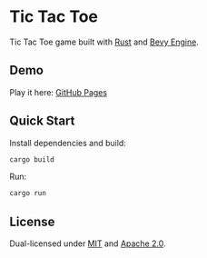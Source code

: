 # Tic Tac Toe

Tic Tac Toe game built with [Rust](https://www.rust-lang.org/) and [Bevy Engine](https://bevyengine.org/).

## Demo

Play it here: [GitHub Pages](https://sinproject-iwasaki.github.io/tic-tac-toe/)

## Quick Start

Install dependencies and build:

```sh
cargo build
```

Run:

```sh
cargo run
```

## License

Dual-licensed under [MIT](LICENSE-MIT) and [Apache 2.0](LICENSE-APACHE).
